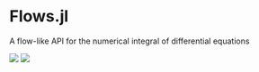 # Flows.jl
A flow-like API for the numerical integral of differential equations

[![](https://img.shields.io/badge/docs-stable-blue.svg)](https://gasagna.github.io/Flows.jl/stable)
[![](https://img.shields.io/badge/docs-dev-blue.svg)](https://gasagna.github.io/Flows.jl/dev)